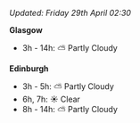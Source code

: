*Updated: Friday 29th April 02:30*

**Glasgow**

* 3h - 14h: :partly_sunny: Partly Cloudy

**Edinburgh**

* 3h - 5h: :partly_sunny: Partly Cloudy
* 6h, 7h: :sunny: Clear
* 8h - 14h: :partly_sunny: Partly Cloudy
